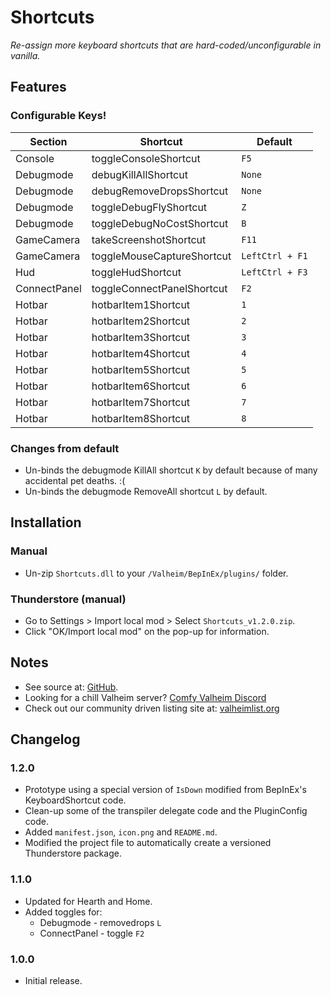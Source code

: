 # Shortcuts

*Re-assign more keyboard shortcuts that are hard-coded/unconfigurable in vanilla.*

## Features

### Configurable Keys!

| Section      | Shortcut                   | Default         |
|--------------|----------------------------|-----------------|
| Console      | toggleConsoleShortcut      | `F5`            |
| Debugmode    | debugKillAllShortcut       | `None`          |
| Debugmode    | debugRemoveDropsShortcut   | `None`          |
| Debugmode    | toggleDebugFlyShortcut     | `Z`             |
| Debugmode    | toggleDebugNoCostShortcut  | `B`             |
| GameCamera   | takeScreenshotShortcut     | `F11`           |
| GameCamera   | toggleMouseCaptureShortcut | `LeftCtrl + F1` |
| Hud          | toggleHudShortcut          | `LeftCtrl + F3` |
| ConnectPanel | toggleConnectPanelShortcut | `F2`            |
| Hotbar       | hotbarItem1Shortcut        | `1`             |
| Hotbar       | hotbarItem2Shortcut        | `2`             |
| Hotbar       | hotbarItem3Shortcut        | `3`             |
| Hotbar       | hotbarItem4Shortcut        | `4`             |
| Hotbar       | hotbarItem5Shortcut        | `5`             |
| Hotbar       | hotbarItem6Shortcut        | `6`             |
| Hotbar       | hotbarItem7Shortcut        | `7`             |
| Hotbar       | hotbarItem8Shortcut        | `8`             |

### Changes from default

  * Un-binds the debugmode KillAll shortcut `K` by default because of many accidental pet deaths. :(
  * Un-binds the debugmode RemoveAll shortcut `L` by default.

## Installation

### Manual

  * Un-zip `Shortcuts.dll` to your `/Valheim/BepInEx/plugins/` folder.

### Thunderstore (manual)

  * Go to Settings > Import local mod > Select `Shortcuts_v1.2.0.zip`.
  * Click "OK/Import local mod" on the pop-up for information.

## Notes

  * See source at: [GitHub](https://github.com/redseiko/ComfyMods/tree/main/Shortcuts).
  * Looking for a chill Valheim server? [Comfy Valheim Discord](https://discord.gg/ameHJz5PFk)
  * Check out our community driven listing site at: [valheimlist.org](https://valheimlist.org/)

## Changelog

### 1.2.0

  * Prototype using a special version of `IsDown` modified from BepInEx's KeyboardShortcut code.
  * Clean-up some of the transpiler delegate code and the PluginConfig code.
  * Added `manifest.json`, `icon.png` and `README.md`.
  * Modified the project file to automatically create a versioned Thunderstore package.

### 1.1.0

  * Updated for Hearth and Home.
  * Added toggles for:
    * Debugmode - removedrops `L`
    * ConnectPanel - toggle `F2`

### 1.0.0

  * Initial release.
